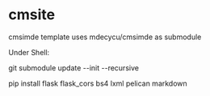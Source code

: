 # cmsite
cmsimde template uses mdecycu/cmsimde as submodule

Under Shell:

git submodule update --init --recursive

pip install flask flask_cors bs4 lxml pelican markdown

